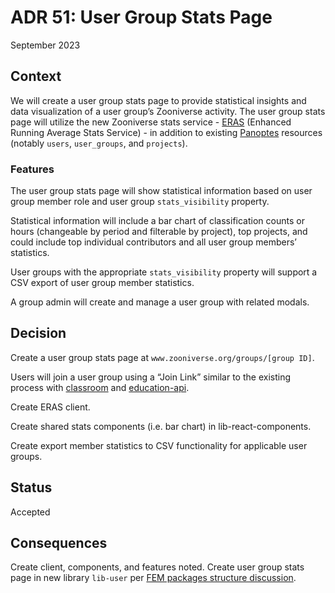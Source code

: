 # ADR 51: User Group Stats Page

September 2023

## Context

We will create a user group stats page to provide statistical insights and data visualization of a user group’s Zooniverse activity. The user group stats page will utilize the new Zooniverse stats service - [ERAS](https://github.com/zooniverse/eras) (Enhanced Running Average Stats Service) - in addition to existing [Panoptes](https://github.com/zooniverse/panoptes) resources (notably `users`, `user_groups`, and `projects`).

### Features

The user group stats page will show statistical information based on user group member role and user group `stats_visibility` property.

Statistical information will include a bar chart of classification counts or hours (changeable by period and filterable by project), top projects, and could include top individual contributors and all user group members’ statistics.

User groups with the appropriate `stats_visibility` property will support a CSV export of user group member statistics.

A group admin will create and manage a user group with related modals.

## Decision

Create a user group stats page at `www.zooniverse.org/groups/[group ID]`.

Users will join a user group using a “Join Link” similar to the existing process with [classroom](https://github.com/zooniverse/classroom) and [education-api](https://github.com/zooniverse/education-api).

Create ERAS client.

Create shared stats components (i.e. bar chart) in lib-react-components.

Create export member statistics to CSV functionality for applicable user groups.

## Status

Accepted

## Consequences

Create client, components, and features noted. Create user group stats page in new library `lib-user` per [FEM packages structure discussion](https://github.com/zooniverse/front-end-monorepo/discussions/5089).
